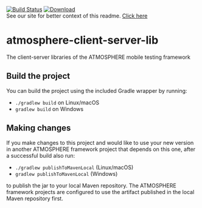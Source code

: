 [![Build Status](https://travis-ci.org/MusalaSoft/atmosphere-client-server-lib.svg?branch=master)](https://travis-ci.org/MusalaSoft/atmosphere-client-server-lib) [ ![Download](https://api.bintray.com/packages/musala/atmosphere/atmosphere-client-server-lib/images/download.svg) ](https://bintray.com/musala/atmosphere/atmosphere-client-server-lib/_latestVersion)  
See our site for better context of this readme. [Click here](http://atmosphereframework.com/)

# atmosphere-client-server-lib
The client-server libraries of the ATMOSPHERE mobile testing framework

## Build the project
You can build the project using the included Gradle wrapper by running:
* `./gradlew build` on Linux/macOS
* `gradlew build` on Windows

## Making changes
If you make changes to this project and would like to use your new version in another ATMOSPHERE framework project that depends on this one, after a successful build also run:
* `./gradlew publishToMavenLocal` (Linux/macOS)
* `gradlew publishToMavenLocal` (Windows)

to publish the jar to your local Maven repository. The ATMOSPHERE framework projects are configured to use the artifact published in the local Maven repository first.

